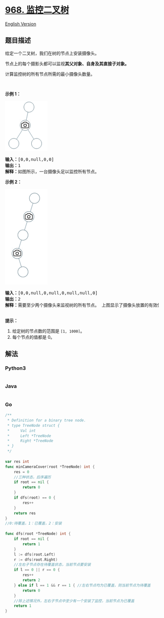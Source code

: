 # [968. 监控二叉树](https://leetcode-cn.com/problems/binary-tree-cameras)

[English Version](/solution/0900-0999/0968.Binary%20Tree%20Cameras/README_EN.md)

## 题目描述

<!-- 这里写题目描述 -->
<p>给定一个二叉树，我们在树的节点上安装摄像头。</p>

<p>节点上的每个摄影头都可以监视<strong>其父对象、自身及其直接子对象。</strong></p>

<p>计算监控树的所有节点所需的最小摄像头数量。</p>

<p>&nbsp;</p>

<p><strong>示例 1：</strong></p>

![](./images/bst_cameras_01.png)

<pre><strong>输入：</strong>[0,0,null,0,0]
<strong>输出：</strong>1
<strong>解释：</strong>如图所示，一台摄像头足以监控所有节点。
</pre>

<p><strong>示例 2：</strong></p>

![](./images/bst_cameras_02.png)

<pre><strong>输入：</strong>[0,0,null,0,null,0,null,null,0]
<strong>输出：</strong>2
<strong>解释：</strong>需要至少两个摄像头来监视树的所有节点。 上图显示了摄像头放置的有效位置之一。
</pre>

<p><br>
<strong>提示：</strong></p>

<ol>
	<li>给定树的节点数的范围是&nbsp;<code>[1, 1000]</code>。</li>
	<li>每个节点的值都是 0。</li>
</ol>

## 解法

<!-- 这里可写通用的实现逻辑 -->

<!-- tabs:start -->

### **Python3**

<!-- 这里可写当前语言的特殊实现逻辑 -->

```python

```

### **Java**

<!-- 这里可写当前语言的特殊实现逻辑 -->

```java

```

### **Go**

```go
/**
 * Definition for a binary tree node.
 * type TreeNode struct {
 *     Val int
 *     Left *TreeNode
 *     Right *TreeNode
 * }
 */

var res int
func minCameraCover(root *TreeNode) int {
    res = 0
    //三种状态，后序遍历
    if root == nil {
        return 0
    }
    if dfs(root) == 0 {
        res++
    }
    return res
}
//0:待覆盖，1：已覆盖，2：安装

func dfs(root *TreeNode) int {
    if root == nil {
        return 1
    }
    l := dfs(root.Left)
    r := dfs(root.Right)
    //左右子节点存在待覆盖状态，当前节点要安装
    if l == 0 || r == 0 {
        res++
        return 2
    } else if l == 1 && r == 1 { //左右节点均为已覆盖，则当前节点为待覆盖
        return 0
    }
    //除上述情况外，左右子节点中至少有一个安装了监控，当前节点为已覆盖
    return 1
}
```

<!-- tabs:end -->

